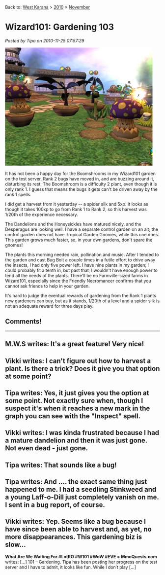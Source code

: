 Back to: [West Karana](/posts/westkarana.md) > [2010](/posts/2010/westkarana.md) > [November](./westkarana.md)
# Wizard101: Gardening 103

*Posted by Tipa on 2010-11-25 07:57:29*

[![](../../../uploads/2010/11/WizardGraphicalClient-2010-11-25-07-31-22-54-480x383.jpg "Why did it have to be bugs?")](../../../uploads/2010/11/WizardGraphicalClient-2010-11-25-07-31-22-54.jpg)

It has not been a happy day for the Boomshrooms in my Wizard101 garden on the test server. Rank 2 bugs have moved in, and are buzzing around it, disturbing its rest. The Boomshroom is a difficulty 2 plant, even though it is only rank 1. I guess that means the bugs it gets can't be driven away by the rank 1 spells.

I did get a harvest from it yesterday -- a spider silk and 5xp. It looks as though it takes 100xp to go from Rank 1 to Rank 2, so this harvest was 1/20th of the experience necessary.

The Dandelions and the Honeysickles have matured nicely. and the Desperagus are looking well. I have a separate control garden on an alt; the control garden does not have Tropical Garden Gnomes, while this one does. This garden grows much faster, so, in your own gardens, don't spare the gnomes!

The plants this morning needed rain, pollination and music. After I tended to the garden and cast Bug Bolt a couple times in a futile effort to drive away the insects, I had only five power left. I have nine plants in my garden; I could probably fit a tenth in, but past that, I wouldn't have enough power to tend all the needs of the plants. There'll be no Farmville-sized farms in Wizard101, especially since the Friendly Necromancer confirms that you cannot ask friends to help in your garden.

It's hard to judge the eventual rewards of gardening from the Rank 1 plants new gardeners can buy, but as it stands, 1/20th of a level and a spider silk is not an adequate reward for three days play.

## Comments!
---
**M.W.S** writes: It's a great feature! Very nice!
---
**Vikki** writes: I can't figure out how to harvest a plant. Is there a trick? Does it give you that option at some point?
---
**Tipa** writes: Yes, it just gives you the option at some point. Not exactly sure when, though I suspect it's when it reaches a new mark in the graph you can see with the "Inspect" spell.
---
**Vikki** writes: I was kinda frustrated because I had a mature dandelion and then it was just gone. Not even dead - just gone.
---
**Tipa** writes: That sounds like a bug!
---
**Tipa** writes: And .... the exact same thing just happened to me. I had a seedling Stinkweed and a young Laff-o-Dill just completely vanish on me. I sent in a bug report, of course.
---
**Vikki** writes: Yep. Seems like a bug because I have since been able to harvest and, as yet, no more disappearances. This gardening biz is slow...
---
**What Are We Waiting For #LotRO #W101 #WoW #EVE &laquo; MmoQuests.com** writes: [...] 101 &#8211; Gardening. Tipa has been posting her progress on the test server and I have to admit, it looks like fun. While I don&#8217;t play [...]
